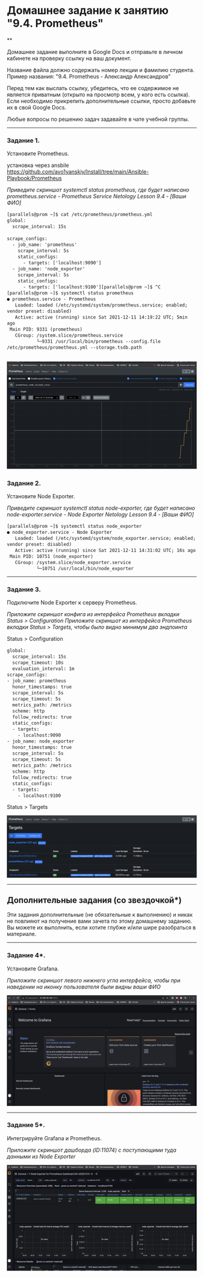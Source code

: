# Домашнее задание к занятию "9.4. Prometheus"
**

Домашнее задание выполните в Google Docs и отправьте в личном кабинете на проверку ссылку на ваш документ.

Название файла должно содержать номер лекции и фамилию студента. Пример названия: "9.4. Prometheus - Александр Александров"

Перед тем как выслать ссылку, убедитесь, что ее содержимое не является приватным (открыто на просмотр всем, у кого есть ссылка). Если необходимо прикрепить дополнительные ссылки, просто добавьте их в свой Google Docs.

Любые вопросы по решению задач задавайте в чате учебной группы.

---

### Задание 1. 

Установите Prometheus.

установка через ansbile https://github.com/avo1yanskiy/Install/tree/main/Ansible-Playbook/Prometheus


*Приведите скриншот systemctl status prometheus, где будет написано prometheus.service - Prometheus Service Netology Lesson 9.4 - [Ваши ФИО]*

```
[parallels@prom ~]$ cat /etc/prometheus/prometheus.yml 
global:
  scrape_interval: 15s

scrape_configs:
  - job_name: 'prometheus'
    scrape_interval: 5s
    static_configs:
      - targets: ['localhost:9090']
  - job_name: 'node_exporter'
    scrape_interval: 5s
    static_configs:
      - targets: ['localhost:9100'][parallels@prom ~]$ ^C
[parallels@prom ~]$ systemctl status prometheus
● prometheus.service - Prometheus
   Loaded: loaded (/etc/systemd/system/prometheus.service; enabled; vendor preset: disabled)
   Active: active (running) since Sat 2021-12-11 14:19:22 UTC; 5min ago
 Main PID: 9331 (prometheus)
   CGroup: /system.slice/prometheus.service
           └─9331 /usr/local/bin/prometheus --config.file /etc/prometheus/prometheus.yml --storage.tsdb.path 
```

![alt tag](https://github.com/avo1yanskiy/slin-homeworks/blob/main/srlb-homework/image/9-04/2.png)
---

### Задание 2. 

Установите Node Exporter.

*Приведите скриншот systemctl status node-exporter, где будет написано node-exporter.service - Node Exporter Netology Lesson 9.4 - [Ваши ФИО]*

```
[parallels@prom ~]$ systemctl status node_exporter
● node_exporter.service - Node Exporter
   Loaded: loaded (/etc/systemd/system/node_exporter.service; enabled; vendor preset: disabled)
   Active: active (running) since Sat 2021-12-11 14:31:02 UTC; 16s ago
 Main PID: 10751 (node_exporter)
   CGroup: /system.slice/node_exporter.service
           └─10751 /usr/local/bin/node_exporter
```

---

### Задание 3. 

Подключите Node Exporter к серверу Prometheus.

*Приложите скриншот конфига из интерфейса Prometheus вкладки Status > Configuration*
*Приложите скриншот из интерфейса Prometheus вкладки Status > Targets, чтобы было видно минимум два эндпоинта*

Status > Configuration

```
global:
  scrape_interval: 15s
  scrape_timeout: 10s
  evaluation_interval: 1m
scrape_configs:
- job_name: prometheus
  honor_timestamps: true
  scrape_interval: 5s
  scrape_timeout: 5s
  metrics_path: /metrics
  scheme: http
  follow_redirects: true
  static_configs:
  - targets:
    - localhost:9090
- job_name: node_exporter
  honor_timestamps: true
  scrape_interval: 5s
  scrape_timeout: 5s
  metrics_path: /metrics
  scheme: http
  follow_redirects: true
  static_configs:
  - targets:
    - localhost:9100
```
Status > Targets

![alt tag](https://github.com/avo1yanskiy/slin-homeworks/blob/main/srlb-homework/image/9-04/3.png)


---
## Дополнительные задания (со звездочкой*)

Эти задания дополнительные (не обязательные к выполнению) и никак не повлияют на получение вами зачета по этому домашнему заданию. Вы можете их выполнить, если хотите глубже и/или шире разобраться в материале.

---

### Задание 4*. 

Установите Grafana.

*Приложите скриншот левого нижнего угла интерфейса, чтобы при наведении на иконку пользователя были видны ваши ФИО*

![alt tag](https://github.com/avo1yanskiy/slin-homeworks/blob/main/srlb-homework/image/9-04/1.png)


---

### Задание 5*. 

Интегрируйте Grafana и Prometheus.

*Приложите скриншот дашборда (ID:11074) с поступающими туда данными из Node Exporter*

![alt tag](https://github.com/avo1yanskiy/slin-homeworks/blob/main/srlb-homework/image/9-04/4.png)